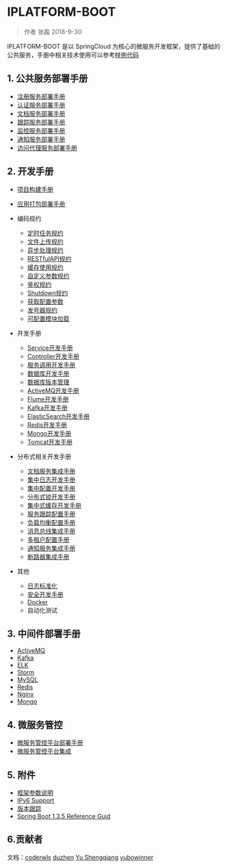 # IPLATFORM-BOOT

>  作者 张磊 2018-9-30

IPLATFORM-BOOT 是以 SpringCloud 为核心的微服务开发框架，提供了基础的公共服务，手册中相关技术使用可以参考[样例代码](https://github.com/coolbeevip/iplatform-boot-example)

## 1. 公共服务部署手册

* [注册服务部署手册](iplatform-common/DiscoveryService.md)
* [认证服务部署手册](iplatform-common/AuthService.md)
* [文档服务部署手册](iplatform-common/DfssService.md)
* [跟踪服务部署手册](iplatform-common/TraceService.md)
* [监控服务部署手册](iplatform-common/AdminService.md)
* [通知服务部署手册](iplatform-common/NotifyService.md)
* [访问代理服务部署手册](iplatform-common/DiscoveryHAProxy.md)

## 2. 开发手册

* [项目构建手册](YourFirstProject.md)
* [应用打包部署手册](ProjectBuild.md)
* 编码规约

  * [定时任务规约](developer/coding/Schedule.md)
  * [文件上传规约](developer/coding/FileUpload.md)
  * [异步处理规约](developer/coding/Async.md)
  * [RESTfulAPI规约](developer/coding/RESTfulAPI.md)
  * [缓存使用规约](developer/coding/Cache.md)
  * [自定义参数规约](developer/coding/CustomProperties.md)
  * [鉴权规约](developer/coding/Authority.md)
  * [Shutdown规约](developer/coding/Shutdown.md)
  * [获取配置参数](developer/coding/Environment.md)
  * [发号器规约](developer/coding/UUID.md)
  * [可配置模块加载](developer/coding/CustomService.md)
* 开发手册
  * [Service开发手册](developer/service/README.md)
  * [Controller开发手册](developer/controller/README.md)
  * [服务调用开发手册](developer/fegin/README.md)
  * [数据库开发手册](developer/database/README.md)
  * [数据库版本管理](developer/flyway/README.md)
  * [ActiveMQ开发手册](developer/activemq/README.md)
  * [Flume开发手册](developer/flume/README.md)
  * [Kafka开发手册](developer/kafka/README.md)
  * [ElasticSearch开发手册](developer/elasticsearch/README.md)
  * [Redis开发手册](developer/redis/README.md)
  * [Mongo开发手册](developer/mongo/README.md)
  * [Tomcat开发手册](developer/tomcat/README.md)
* 分布式相关开发手册

  * [文档服务集成手册](/developer/dfss/README.md)
  * [集中日志开发手册](/developer/logger/README.md)
  * [集中配置开发手册](/developer/config/README.md)
  * [分布式锁开发手册](developer/distributedlock/README.md)
  * [集中式缓存开发手册](developer/distributedcache/README.md)
  * [服务跟踪配置手册](developer/trace/README.md)
  * [负载均衡配置手册](developer/loadbalance/README.md)
  * [消息总线集成手册](developer/messagebus/README.md)
  * [多租户配置手册](developer/multitenant/README.md)
  * [通知服务集成手册](developer/notify/README.md)
  * [断路器集成手册](developer/hystrix/README.md)
* 其他

  * [日志标准化](Logs.md)
  * [安全开发手册](Security.md)
  * [Docker](Dockerfile.md)
  * 自动化测试

## 3. 中间件部署手册

- [ActiveMQ](middleware/ActiveMQ.md)
- [Kafka](middleware/Kafka.md)
- [ELK](middleware/ELK.md)
- [Storm](middleware/Storm.md)
- [MySQL](middleware/MySQL.md)
- [Redis](middleware/Redis.md)
- [Nginx](middleware/Nginx.md)
- [Mongo](middleware/Mongo.md)

## 4. 微服务管控

- [微服务管控平台部署手册](product/triden/README.md)
- [微服务管控平台集成](product/triden/API.md)

## 5. 附件

* [框架参数说明](Properties.md)
* [IPv6 Support](IPv6.md)
* [版本跟踪](ChangeLog.md)
* [Spring Boot 1.3.5 Reference Guid](https://docs.spring.io/spring-boot/docs/1.3.5.RELEASE/reference/html/)

## 6.贡献者

文档：[coderwls](https://github.com/coderwls) [duzhen](https://github.com/duzhen020623) [Yu Shengqiang](https://github.com/ShefronYudy) [yubowinner](https://github.com/yubowinner)
